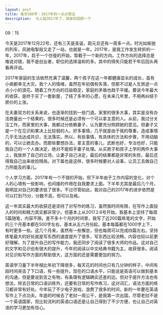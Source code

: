```yaml
---
layout: post
title: 每天500字：2017年的一点点想法
description:  马上就2017年了，简单的回顾一下
---
```

09：15

今天是2017年12月22号，还有三天是圣诞，距元旦还有一周多一点。时光如疾驰的列车，风驰电掣般又走了一站，也就是一年。2017年，是我工作发生转折的一年，2017年，启于一个彷徨的开始，暂截于一个新的方向。工作方向的选择总是难说对错，我不是创业者，职位的选择温和的多。其中的得失只能若干年后回头再看再评说。

2017年家庭的生活依然充满了温馨，两个孩子在这一年都健康茁长的成长，虽有小病都幸无大灾。我个人的情绪，虽然在年初偶有失落，但那不过是人生旅途一点点小小的浪花。随着工作方向的日益稳定，家庭的矛盾也趋于平缓。要说今年最大的收获，是终于买了一套新屋，了结了多年的心愿，在未来几年里，不用再纠结于房价的上涨。

在夫妻双方的关系来说，也逐渐的找到一些门道。家里的很多大事，其实是没有办法商量出一个结果的，很多时候还是必须有一个可以拿主意的人。从前，我过分关注工作，而家里的大事，我都过分依赖妻子，认为要充分照顾她的意见。但妻子又是一个在见识和果决上比较弱的人。好多事情，几乎就是由于我的尊重，造成事情几乎无法达成共识，无法落实。所以，有些事情，有具体的方法和步骤，不用动脑的，可以让她去办。而那些要想办法，拿主意的事儿，武断也好，专治也好，只能我自己的一个人做决定，绝对不能假手妻子处理。从买房子和孩子上学的两件大事上，我放弃了自己的立场，让妻子自己决定，最后的结果都是非常的失败，最后还得我自己出来收拾残局。对下属也是这样，很多时候要对人设事，让员工去做自己力所能及的事儿。

个人学习方面，2017年有一个不错的开始，但下半年由于工作内容的变化，对个人的心境有一些影响，也间接的作用在自我要求上面。下半年尤其是最后几个月，我明显对自己的要求低了很多。不过尽管如此，我对自己的2017年的进步依然是可以打到75分，分数不高，但可以及格。

这一年其实最大的收获还是坚持了对写作的练习，虽然我时间有限，在写作上面投入的时间和精力其实都非常少。但基本上从2017.2.6号开始，我基本上坚持了每周5篇随笔，内容不限。差不多十个月的时间里，我写了近200篇练笔的文字，开始的三个月基本都在500字左右，基本从五六月份起，基本每篇都在1000字上下，有时更多一些。这几个月来，虽然有一些懈怠，但也每周可以完成四篇左右。坚持练笔最大的好处就是写东西的速度提升了很多，写东西比较流畅，内容也较以前更好理解。为了提升自己的写作能力，我还同步了阅读了很多大师的作品，这对自己的文字和见识也有很大的提升，今年的阅读以中文经典书籍为主，收获很多。阅读对见识和写作方面的帮助很大，这方面的还是需要更加的努力。

英语学习量下半年相比年初下降很多，每天花的时间也只有几分钟的样子，中间有段时间突击了下口语，有一些提升。现在的口语水平，只能说是英语可以做到基本的沟通，但是要说到言之有物，有条理有逻辑确实还差的远。但对于提升方法也有想法，除去日常的口语训练外，还要有日常的写作练习，这对词汇，语法方面的练习都非常有好处。今年玩了不少电子游戏，浪费了很多的时间，新的一年要在英语写作上下点功夫。年底的时候去了老挝一周公干，是我第一次出国，尽管老挝不是一个英语国家，但比较流利的英语口语还是让自己得到了不少方便，也让自己对英语的学习更加有信心。




